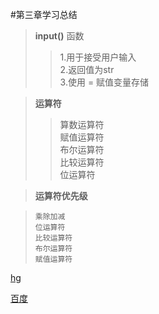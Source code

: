 #第三章学习总结
>**input()** 函数  
> 
>>1.用于接受用户输入  
>>2.返回值为str  
>>3.使用 = 赋值变量存储  

>**运算符**  
> 
>>算数运算符  
>>赋值运算符  
>>布尔运算符  
>>比较运算符  
>>位运算符

>**运算符优先级**  
>

> `乘除加减`  
>  `位运算符`  
> `比较运算符`  
> `布尔运算符`  
> `赋值运算符`
> 
[hg][1]  


[1]:(https://www.cuke02.live)

[百度](www.baidu.com)